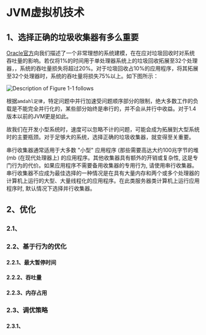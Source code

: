 # JVM虚拟机技术
## 1、选择正确的垃圾收集器有多么重要

[Oracle官方](https://docs.oracle.com/javase/8/docs/technotes/guides/vm/gctuning/introduction.html)向我们描述了一个非常理想的系统建模，在在应对垃圾回收时对系统吞吐量的影响。若仅将1%的时间用于单处理器系统上的垃圾回收拓展至32个处理器，，系统的吞吐量损失将超过20%。对于垃圾回收占10%的应用程序，将其拓展至32个处理器时，系统的吞吐量将损失75%以上。如下图所示：

![Description of Figure 1-1 follows](https://docs.oracle.com/javase/8/docs/technotes/guides/vm/gctuning/img/jsgct_dt_005_gph_pc_vs_tp.png)

根据`amdahl定律`，特定问题中并行加速受问题顺序部分的限制，绝大多数工作的负载是不能完全并行化的，某些部分始终是串行的，并不会从并行中收益。对于1.4版本以前的JVM更是如此。

故我们在开发小型系统时，速度可以忽略不计的问题，可能会成为拓展到大型系统时的主要瓶颈。对于足够大的系统，选择正确的垃圾收集器，就变得至关重要。

串行收集器通常适用于大多数 "小型" 应用程序 (那些需要高达大约100兆字节的堆 (mb (在现代处理器上) 的应用程序。其他收集器具有额外的开销或复杂性, 这是专门行为的代价。如果应用程序不需要备用收集器的专用行为, 请使用串行收集器。串行收集器不应成为最佳选择的一种情况是在具有大量内存和两个或多个处理器的计算机上运行的大型、大量线程化的应用程序。在此类服务器类计算机上运行应用程序时, 默认情况下选择并行收集器。

## 2、优化

### 2.1、

### 2.2、基于行为的优化

#### 2.2.1、最大暂停时间

#### 2.2.2、吞吐量

#### 2.2.3、内存占用

### 2.3、调优策略

#### 2.3.1、